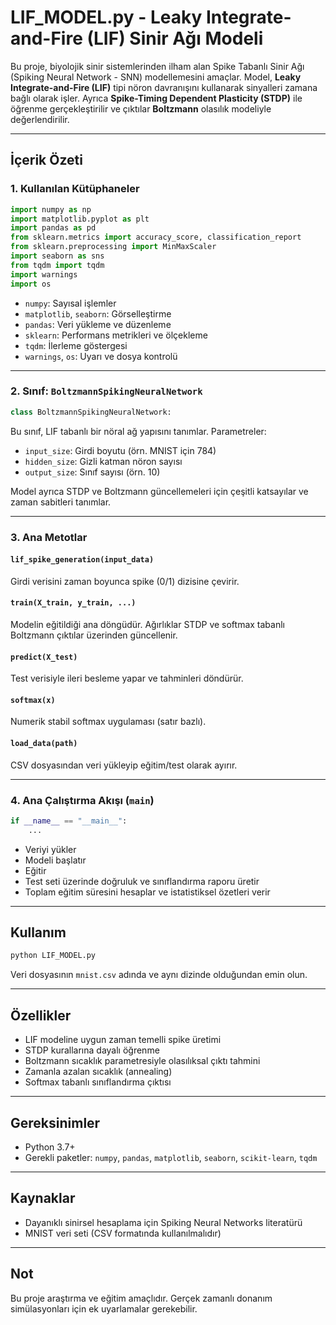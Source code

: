 
# LIF_MODEL.py - Leaky Integrate-and-Fire (LIF) Sinir Ağı Modeli

Bu proje, biyolojik sinir sistemlerinden ilham alan Spike Tabanlı Sinir Ağı (Spiking Neural Network - SNN) modellemesini amaçlar. Model, **Leaky Integrate-and-Fire (LIF)** tipi nöron davranışını kullanarak sinyalleri zamana bağlı olarak işler. Ayrıca **Spike-Timing Dependent Plasticity (STDP)** ile öğrenme gerçekleştirilir ve çıktılar **Boltzmann** olasılık modeliyle değerlendirilir.

---

## İçerik Özeti

### 1. Kullanılan Kütüphaneler

```python
import numpy as np
import matplotlib.pyplot as plt
import pandas as pd
from sklearn.metrics import accuracy_score, classification_report
from sklearn.preprocessing import MinMaxScaler
import seaborn as sns
from tqdm import tqdm
import warnings
import os
```

- `numpy`: Sayısal işlemler
- `matplotlib`, `seaborn`: Görselleştirme
- `pandas`: Veri yükleme ve düzenleme
- `sklearn`: Performans metrikleri ve ölçekleme
- `tqdm`: İlerleme göstergesi
- `warnings`, `os`: Uyarı ve dosya kontrolü

---

### 2. Sınıf: `BoltzmannSpikingNeuralNetwork`

```python
class BoltzmannSpikingNeuralNetwork:
```

Bu sınıf, LIF tabanlı bir nöral ağ yapısını tanımlar. Parametreler:

- `input_size`: Girdi boyutu (örn. MNIST için 784)
- `hidden_size`: Gizli katman nöron sayısı
- `output_size`: Sınıf sayısı (örn. 10)

Model ayrıca STDP ve Boltzmann güncellemeleri için çeşitli katsayılar ve zaman sabitleri tanımlar.

---

### 3. Ana Metotlar

#### `lif_spike_generation(input_data)`
Girdi verisini zaman boyunca spike (0/1) dizisine çevirir.

#### `train(X_train, y_train, ...)`
Modelin eğitildiği ana döngüdür. Ağırlıklar STDP ve softmax tabanlı Boltzmann çıktılar üzerinden güncellenir.

#### `predict(X_test)`
Test verisiyle ileri besleme yapar ve tahminleri döndürür.

#### `softmax(x)`
Numerik stabil softmax uygulaması (satır bazlı).

#### `load_data(path)`
CSV dosyasından veri yükleyip eğitim/test olarak ayırır.

---

### 4. Ana Çalıştırma Akışı (`main`)

```python
if __name__ == "__main__":
    ...
```

- Veriyi yükler
- Modeli başlatır
- Eğitir
- Test seti üzerinde doğruluk ve sınıflandırma raporu üretir
- Toplam eğitim süresini hesaplar ve istatistiksel özetleri verir

---

## Kullanım

```bash
python LIF_MODEL.py
```

Veri dosyasının `mnist.csv` adında ve aynı dizinde olduğundan emin olun.

---

## Özellikler

- LIF modeline uygun zaman temelli spike üretimi
- STDP kurallarına dayalı öğrenme
- Boltzmann sıcaklık parametresiyle olasılıksal çıktı tahmini
- Zamanla azalan sıcaklık (annealing)
- Softmax tabanlı sınıflandırma çıktısı

---

## Gereksinimler

- Python 3.7+
- Gerekli paketler: `numpy`, `pandas`, `matplotlib`, `seaborn`, `scikit-learn`, `tqdm`

---

## Kaynaklar

- Dayanıklı sinirsel hesaplama için Spiking Neural Networks literatürü
- MNIST veri seti (CSV formatında kullanılmalıdır)

---

## Not

Bu proje araştırma ve eğitim amaçlıdır. Gerçek zamanlı donanım simülasyonları için ek uyarlamalar gerekebilir.
